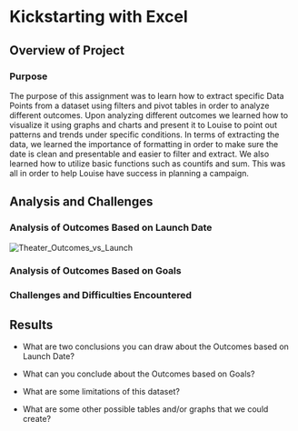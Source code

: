 # Kickstarting with Excel

## Overview of Project

### Purpose
The purpose of this assignment was to learn how to extract specific Data Points from a dataset using filters and pivot tables in order to analyze different outcomes. Upon analyzing different outcomes we learned how to visualize it using graphs and charts and present it to Louise to point out patterns and trends under specific conditions. In terms of extracting the data, we learned the importance of formatting in order to make sure the date is clean and presentable and easier to filter and extract. We also learned how to utilize basic functions such as countifs and sum. This was all in order to help Louise have success in planning a campaign.
## Analysis and Challenges

### Analysis of Outcomes Based on Launch Date
![Theater_Outcomes_vs_Launch](kickstarter-analysis/Resources/Theater_Outcomes_vs_Launch.png)

### Analysis of Outcomes Based on Goals

### Challenges and Difficulties Encountered

## Results

- What are two conclusions you can draw about the Outcomes based on Launch Date?

- What can you conclude about the Outcomes based on Goals?

- What are some limitations of this dataset?

- What are some other possible tables and/or graphs that we could create?
